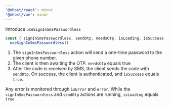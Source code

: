 ```yaml
---
'@nhost/react': minor
'@nhost/vue': minor
---
```


Introduce `useSignInSmsPasswordless`

```ts
const { signInSmsPasswordless, sendOtp, needsOtp, isLoading, isSuccess, isError, error } =
  useSignInSmsPasswordless()
```

1. The `signInSmsPasswordless` action will send a one-time password to the given phone number.
2. The client is then awaiting the OTP. `needsOtp` equals true
3. After the code is received by SMS, the client sends the code with `sendOtp`. On success, the client is authenticated, and `isSuccess` equals `true`.

Any error is monitored through `isError` and `error`. While the `signInSmsPasswordless` and `sendOtp` actions are running, `isLoading` equals `true`
